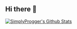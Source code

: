 ## Hi there 👋
[![SimplyProgger's Github Stats](https://enigmatic-harbor-42642.herokuapp.com/?name=Raddames-Tonui)](https://enigmatic-harbor-42642.herokuapp.com/?name=SimplyProgger)
<!--
**Raddames-Tonui/Raddames-Tonui** is a ✨ _special_ ✨ repository because its `README.md` (this file) appears on your GitHub profile.

Here are some ideas to get you started:

- 🔭 I’m currently working on ...
- 🌱 I’m currently learning ...
- 👯 I’m looking to collaborate on ...
- 🤔 I’m looking for help with ...
- 💬 Ask me about ...
- 📫 How to reach me: ...
- 😄 Pronouns: ...
- ⚡ Fun fact: ...
-->
